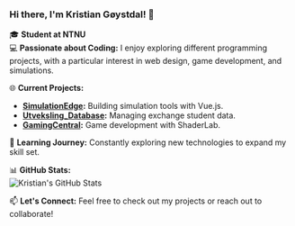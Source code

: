 ### Hi there, I'm Kristian Gøystdal! 👋

🎓 **Student at NTNU**  
💻 **Passionate about Coding:** I enjoy exploring different programming projects, with a particular interest in web design, game development, and simulations.

🌐 **Current Projects:**  
- **[SimulationEdge](https://github.com/kristiangoystdal/SimulationEdge):** Building simulation tools with Vue.js.
- **[Utveksling_Database](https://github.com/kristiangoystdal/Utveksling_Database):** Managing exchange student data.
- **[GamingCentral](https://github.com/kristiangoystdal/GamingCentral):** Game development with ShaderLab.

🔭 **Learning Journey:** Constantly exploring new technologies to expand my skill set.

📊 **GitHub Stats:**  
![Kristian's GitHub Stats](https://github-readme-stats.vercel.app/api?username=kristiangoystdal&show_icons=true&theme=radical)

📫 **Let's Connect:** Feel free to check out my projects or reach out to collaborate!

